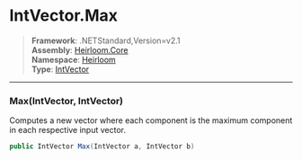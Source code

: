 # IntVector.Max

> **Framework**: .NETStandard,Version=v2.1  
> **Assembly**: [Heirloom.Core][0]  
> **Namespace**: [Heirloom][0]  
> **Type**: [IntVector][1]

--------------------------------------------------------------------------------

### Max(IntVector, IntVector)

Computes a new vector where each component is the maximum component in each respective input vector.

```cs
public IntVector Max(IntVector a, IntVector b)
```

[0]: ../Heirloom.Core.md
[1]: Heirloom.IntVector.md
